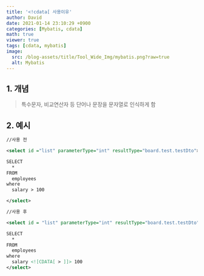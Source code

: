 ```yaml
---
title: '<!cdata[ 사용이유'
author: David
date: 2021-01-14 23:10:29 +0900
categories: [Mybatis, cdata]
math: true
viewer: true
tags: [cdata, mybatis]
image:
  src: /blog-assets/title/Tool_Wide_Img/mybatis.png?raw=true
  alt: Mybatis
---
```


## 1. 개념
> 특수문자, 비교연산자 등 단어나 문장을 문자열로 인식하게 함

## 2. 예시

 
```xml
//사용 전

<select id ="list" parameterType="int" resultType="board.test.testDto">

SELECT
  *
FROM
  employees
where
  salary > 100

</select>

//사용 후

<select id = "list" parameterType="int" resultType="board.test.testDto">

SELECT
  *
FROM
  employees
where
  salary <![CDATA[ > ]]> 100
</select> 
```